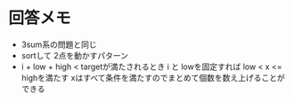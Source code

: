 # 回答メモ

- 3sum系の問題と同じ
- sortして 2点を動かすパターン
- i + low + high < targetが満たされるとき i と lowを固定すれば low < x <= highを満たす xはすべて条件を満たすのでまとめて個数を数え上げることができる
